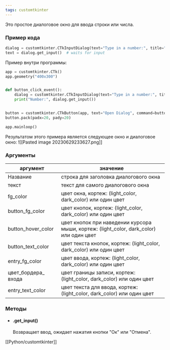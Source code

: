 ```yaml
---
tags: customtkinter
---
```


Это простое диалоговое окно для ввода строки или числа.

### Пример кода
```python
dialog = customtkinter.CTkInputDialog(text="Type in a number:", title="Test")
text = dialog.get_input()  # waits for input
```

Пример внутри программы:
```python
app = customtkinter.CTk()
app.geometry("400x300")


def button_click_event():
    dialog = customtkinter.CTkInputDialog(text="Type in a number:", title="Test")
    print("Number:", dialog.get_input())


button = customtkinter.CTkButton(app, text="Open Dialog", command=button_click_event)
button.pack(padx=20, pady=20)

app.mainloop()
```

Результатом этого примера является следующее окно и диалоговое окно:
![[Pasted image 20230629233627.png]]



 

### Аргументы[](https://customtkinter.tomschimansky.com/documentation/windows/inputdialog#arguments "Прямая ссылка на аргументы")

|аргумент|значение|
|---|---|
|Название|строка для заголовка диалогового окна|
|текст|текст для самого диалогового окна|
|fg_color|цвет окна, кортеж: (light_color, dark_color) или один цвет|
|button_fg_color|цвет кнопок, кортеж: (light_color, dark_color) или один цвет|
|button_hover_color|цвет кнопок при наведении курсора мыши, кортеж: (light_color, dark_color) или один цвет|
|button_text_color|цвет текста кнопок, кортеж: (light_color, dark_color) или один цвет|
|entry_fg_color|цвет ввода, кортеж: (light_color, dark_color) или один цвет|
|цвет_бордера_ входа|цвет границы записи, кортеж: (light_color, dark_color) или один цвет|
|entry_text_color|цвет текста для ввода, кортеж: (light_color, dark_color) или один цвет|

### Методы[](https://customtkinter.tomschimansky.com/documentation/windows/inputdialog#methods "Прямая ссылка на методы")

- #### .get_input()[](https://customtkinter.tomschimansky.com/documentation/windows/inputdialog#get_input "Прямая ссылка на .get_input()")
    
    Возвращает ввод, ожидает нажатия кнопки "Ок" или "Отмена".

[[Python/customtkinter]]




